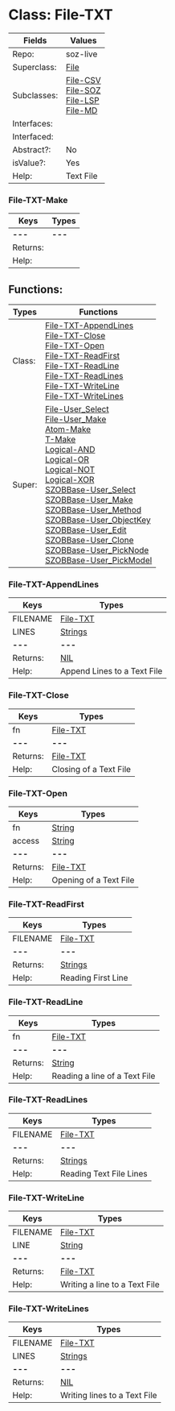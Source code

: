 
# Class:	File-TXT

| Fields | Values |
| --------- | --------- |
| Repo: | soz-live |
| Superclass: | [File](File.html) |
| Subclasses: | [File-CSV](File-CSV.html) <br> [File-SOZ](File-SOZ.html) <br> [File-LSP](File-LSP.html) <br> [File-MD](File-MD.html) |
| Interfaces: |  |
| Interfaced: |  |
| Abstract?: | No |
| isValue?: | Yes |
| Help: | Text File |

### File-TXT-Make

| Keys | Types |
| --------- | --------- |
| **---** | **---** |
| Returns: |  |
| Help: |  |


## Functions:

| Types | Functions |
| --------- | --------- |
| Class: | [File-TXT-AppendLines](#File-TXT-AppendLines) <br> [File-TXT-Close](#File-TXT-Close) <br> [File-TXT-Open](#File-TXT-Open) <br> [File-TXT-ReadFirst](#File-TXT-ReadFirst) <br> [File-TXT-ReadLine](#File-TXT-ReadLine) <br> [File-TXT-ReadLines](#File-TXT-ReadLines) <br> [File-TXT-WriteLine](#File-TXT-WriteLine) <br> [File-TXT-WriteLines](#File-TXT-WriteLines) |
| Super: | [File-User_Select](File.html) <br> [File-User_Make](File.html) <br> [Atom-Make](Atom.html) <br> [T-Make](T.html) <br> [Logical-AND](Logical.html) <br> [Logical-OR](Logical.html) <br> [Logical-NOT](Logical.html) <br> [Logical-XOR](Logical.html) <br> [SZOBBase-User_Select](SZOBBase.html) <br> [SZOBBase-User_Make](SZOBBase.html) <br> [SZOBBase-User_Method](SZOBBase.html) <br> [SZOBBase-User_ObjectKey](SZOBBase.html) <br> [SZOBBase-User_Edit](SZOBBase.html) <br> [SZOBBase-User_Clone](SZOBBase.html) <br> [SZOBBase-User_PickNode](SZOBBase.html) <br> [SZOBBase-User_PickModel](SZOBBase.html) |


### File-TXT-AppendLines

| Keys | Types |
| --------- | --------- |
| FILENAME | [File-TXT](File-TXT.html) |
| LINES | [Strings](Strings.html) |
| **---** | **---** |
| Returns: | [NIL](NIL.html) |
| Help: | Append Lines to a Text File |

### File-TXT-Close

| Keys | Types |
| --------- | --------- |
| fn | [File-TXT](File-TXT.html) |
| **---** | **---** |
| Returns: | [File-TXT](File-TXT.html) |
| Help: | Closing of a Text File |

### File-TXT-Open

| Keys | Types |
| --------- | --------- |
| fn | [String](String.html) |
| access | [String](String.html) |
| **---** | **---** |
| Returns: | [File-TXT](File-TXT.html) |
| Help: | Opening of a Text File |

### File-TXT-ReadFirst

| Keys | Types |
| --------- | --------- |
| FILENAME | [File-TXT](File-TXT.html) |
| **---** | **---** |
| Returns: | [Strings](Strings.html) |
| Help: | Reading First Line |

### File-TXT-ReadLine

| Keys | Types |
| --------- | --------- |
| fn | [File-TXT](File-TXT.html) |
| **---** | **---** |
| Returns: | [String](String.html) |
| Help: | Reading a line of a Text File |

### File-TXT-ReadLines

| Keys | Types |
| --------- | --------- |
| FILENAME | [File-TXT](File-TXT.html) |
| **---** | **---** |
| Returns: | [Strings](Strings.html) |
| Help: | Reading Text File Lines |

### File-TXT-WriteLine

| Keys | Types |
| --------- | --------- |
| FILENAME | [File-TXT](File-TXT.html) |
| LINE | [String](String.html) |
| **---** | **---** |
| Returns: | [File-TXT](File-TXT.html) |
| Help: | Writing a line to a Text File |

### File-TXT-WriteLines

| Keys | Types |
| --------- | --------- |
| FILENAME | [File-TXT](File-TXT.html) |
| LINES | [Strings](Strings.html) |
| **---** | **---** |
| Returns: | [NIL](NIL.html) |
| Help: | Writing lines to a Text File |

